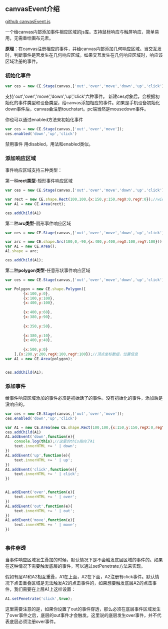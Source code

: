 
## canvasEvent介绍


[github canvasEvent.js](https://github.com/chocho-1115/canvasEvent/)

一个给canvas内部添加事件相应区域的js库。支持鼠标响应与触屏响应，简单易用，无需重绘画布元素。

**原理**：在canvas注册相应的事件，并给canvas内部添加几何响应区域。当交互发时，判断事件是否发生在几何响应区域。如果交互发生在几何响应区域时，响应该区域注册的事件。

### 初始化事件
``` javascript
var ces = new CE.Stage(canvas,['out','over','move','down','up','click']);
```
支持'out','over','move','down','up','click'六种事件。 新建ces对象后，会根据初始化的事件类型和设备类型，给canvas添加相应的事件。如果是手机设备初始化down事件后，canvas会注册touchstart。pc端当然是mousedown事件。

你也可以通过enabled方法来初始化事件
``` javascript
var ces = new CE.Stage(canvas,['out','over','move']);
ces.enabled('down','up','click')
```
禁用事件 用disabled，用法和enabled类似。

### 添加响应区域
事件响应区域支持三种类型：

第一种**rect类型**-矩形事件响应区域
``` javascript
var ces = new CE.Stage(canvas,['out','over','move','down','up','click']);

var rect = new CE.shape.Rect(100,100,{x:150,y:150,regX:0,regY:0});//width，height，位置信息
var A1 = new CE.Area(rect);

ces.addChild(A1)

```

第二种**arc类型**-扇形事件响应区域


``` javascript
var ces = new CE.Stage(canvas,['out','over','move','down','up','click']);

var arc = new CE.shape.Arc(100,0,-90,{x:400,y:400,regX:100,regY:100}));//radius 开始角度 结束角度 位置信息
var A1 = new CE.Area();
A1.shape = arc;

ces.addChild(A1);


```

第二种**polygon类型**-任意形状事件响应区域


``` javascript
var ces = new CE.Stage(canvas,['out','over','move','down','up','click']);

var Polygon = new CE.shape.Polygon([
		{x:100,y:0},
		{x:100,y:100},
		{x:400,y:100},
		
		{x:400,y:60},
		{x:380,y:90},
		
		{x:350,y:50},
		
		{x:380,y:10},
		{x:400,y:40},
		
		{x:500,y:0}
	],{x:200,y:200,regX:100,regY:100});//顶点坐标数组，位置信息
var A1 = new CE.Area(polygon);


ces.addChild(A1);
```

### 添加事件

给事件响应区域添加的事件必须是初始话了的事件。没有初始化的事件，添加后是没响应的。

``` javascript
var ces = new CE.Stage(canvas,['out','over','move']);
ces.enabled('down','up','click')

var A1 = new CE.Area(new CE.shape.Rect(100,100,{x:150,y:150,regX:0,regY:0}));
ces.addChild(A1)
A1.addEvent('down',function(e){
	console.log(this);//这里的this指向了A1
	text.innerHTML += ' | down';
})
A1.addEvent('up',function(e){
	text.innerHTML += ' | up';
})
A1.addEvent('click',function(e){
	text.innerHTML += ' | click';
})


A1.addEvent('over',function(e){
	text.innerHTML += ' | over';
})
A1.addEvent('out',function(e){
	text.innerHTML += ' | out';
})
A1.addEvent('move',function(e){
	text.innerHTML += ' | move';
})
	
```

### 事件穿透
当事件响应区域发生叠加的时候，默认情况下是不会触发底层区域的事件的。如果在这种情况下需要触发底层的事件，可以通过setPenetrate方法来实现。

假如有层A1和A2相互重叠，A1在上面，A2在下面，A2注册有click事件。默认情况下点击重叠区域是无法触发A2的点击事件的，如果想要触发底层A2的点击事件，我们需要在上层A1上这样设置：
``` javascript
A1.setPenetrate('click',true);

```
这里需要注意的是，如果你设置了out的事件穿透，那么必须在底层事件区域发生了over事件之后，底层的out事件才会触发。这里说的底层发生over事件，并不代表底层必须注册over事件。






